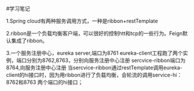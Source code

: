 #学习笔记

1.Spring cloud有两种服务调用方式，一种是ribbon+restTemplate

2.ribbon是一个负载均衡客户端，可以很好的控制htt和tcp的一些行为。Feign默认集成了ribbon。

3.一个服务注册中心，eureka server,端口为8761
  eureka-client工程跑了两个实例，端口分别为8762,8763，分别向服务注册中心注册
  sercvice-ribbon端口为8764,向服务注册中心注册
  当sercvice-ribbon通过restTemplate调用eureka-client的hi接口时，因为用ribbon进行了负载均衡，会轮流的调用service-hi：8762和8763 两个端口的hi接口；
